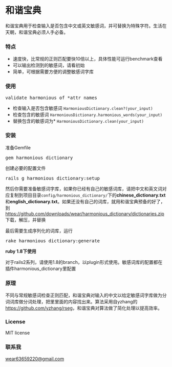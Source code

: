 # 和谐宝典

和谐宝典用于检查输入是否包含中文或英文敏感词，并可替换为特殊字符。生活在天朝，和谐宝典必须人手必备。

### 特点

* 速度快，比常规的正则匹配要快10倍以上，具体性能可运行benchmark查看
* 可以输出检测到的敏感词，请看初始
* 简单，可根据需要方便的调整敏感词字库

### 使用

<pre>
validate_harmonious_of *attr_names
</pre>

* 检查输入是否包含敏感词 `HarmoniousDictionary.clean?(your_input)`
* 检查包含的敏感词 `HarmoniousDictionary.harmonious_words(your_input)`
* 替换包含的敏感词为* `HarmoniousDictionary.clean(your_input)`

### 安装

准备Gemfile
<pre>
gem harmonious_dictionary
</pre>

创建必要的配置文件
<pre>
rails g harmonious_dictionary:setup
</pre>

然后你需要准备敏感词字库，如果你已经有自己的敏感词库，请把中文和英文词对应复制到项目目录`config/harmonious_dictionary/`下的**chinese_dictionary.txt**和**english_dictionary.txt**。如果还没有自己的词库，就用和谐宝典预备的好了，到 <https://github.com/downloads/wear/harmonious_dictionary/dictionaries.zip> 下载，解压，并替换

最后需要生成序列化的词库，运行
<pre>
rake harmonious_dictionary:generate
</pre>

**ruby 1.8下使用**

对于rails2系列，请使用1.8的branch，以plugin形式使用。敏感词库的配置都在插件harmonious_dictionary里配置

### 原理

不同与常规敏感词检查正则匹配，和谐宝典对输入的中文以给定敏感词字库做为分词词库做分词处理，把里里面的内容找出来。算法采用自yzhang的<https://github.com/yzhang/rseg>，和谐宝典对算法做了简化处理以提高效率。

### License

MIT license

### 联系我
<wear63659220@gmail.com>